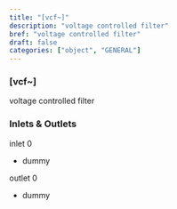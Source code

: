 ```yaml
---
title: "[vcf~]"
description: "voltage controlled filter"
bref: "voltage controlled filter"
draft: false
categories: ["object", "GENERAL"]
---
```


### [vcf~]

voltage controlled filter

### Inlets & Outlets

inlet 0

 - dummy

outlet 0

 - dummy
 
